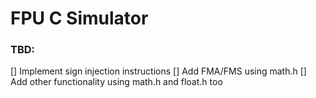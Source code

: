 # FPU C Simulator
### TBD:
[] Implement sign injection instructions
[] Add FMA/FMS using math.h 
[] Add other functionality using math.h and float.h too
